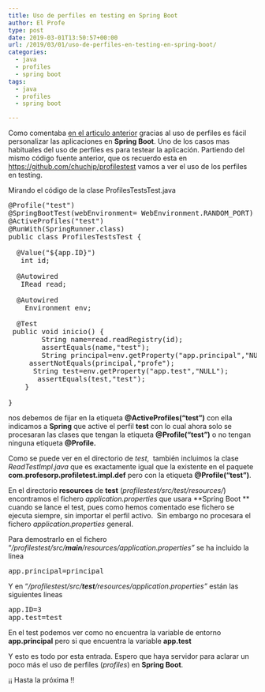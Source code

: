 ```yaml
---
title: Uso de perfiles en testing en Spring Boot
author: El Profe
type: post
date: 2019-03-01T13:50:57+00:00
url: /2019/03/01/uso-de-perfiles-en-testing-en-spring-boot/
categories:
  - java
  - profiles
  - spring boot
tags:
  - java
  - profiles
  - spring boot

---
```

Como comentaba [en el articulo anterior][1] gracias al uso de perfiles es fácil personalizar las aplicaciones en **Spring Boot**. Uno de los casos mas habituales del uso de perfiles es para testear la aplicación. Partiendo del mismo código fuente anterior, que os recuerdo esta en <https://github.com/chuchip/profilestest> vamos a ver el uso de los perfiles en testing.

Mirando el código de la clase ProfilesTestsTest.java

<pre>@Profile("test")<br />@SpringBootTest(webEnvironment= WebEnvironment.RANDOM_PORT)<br />@ActiveProfiles("test")<br />@RunWith(SpringRunner.class)<br />public class ProfilesTestsTest {<br />	<br />	@Value("${app.ID}")<br />	int id;<br />	<br />	@Autowired <br />	IRead read;<br />	<br />	@Autowired<br />	Environment env;<br />	<br />	@Test<br />	public void inicio() {<br />		String name=read.readRegistry(id);<br />		assertEquals(name,"test");<br />		String principal=env.getProperty("app.principal","NULL");<br />		assertNotEquals(principal,"profe"); <br />		String test=env.getProperty("app.test","NULL");<br />		assertEquals(test,"test");<br />	}<br /><br />}</pre>

nos debemos de fijar en la etiqueta **@ActiveProfiles(&#8220;test&#8221;)** con ella indicamos a **Spring** que active el perfil **test** con lo cual ahora solo se procesaran las clases que tengan la etiqueta **@Profile(&#8220;test&#8221;)** o no tengan ninguna etiqueta **@Profile.**

Como se puede ver en el directorio de _test_,  también incluimos la clase _ReadTestImpl.java_ que es exactamente igual que la existente en el paquete **com.profesorp.profiletest.impl.def** pero con la etiqueta **@Profile(&#8220;test&#8221;)**.

En el directorio **resources** de **test** (_profilestest/src/test/resources/_) encontramos el fichero _application.properties_ que usara **Spring Boot ** cuando se lance el test, pues como hemos comentado ese fichero se ejecuta siempre, sin importar el perfil activo.  Sin embargo no procesara el fichero _application.properties_ general.

Para demostrarlo en el fichero &#8220;_/profilestest/src/**main**/resources/application.properties&#8221;_ se ha incluido la linea

<pre>app.principal=principal</pre>

Y en &#8220;_/profilestest/src/**test**/resources/application.properties&#8221;_ están las siguientes lineas

<pre>app.ID=3<br />app.test=test</pre>

En el test podemos ver como no encuentra la variable de entorno **app.principal** pero si que encuentra la variable **app.test**

Y esto es todo por esta entrada. Espero que haya servidor para aclarar un poco más el uso de perfiles (_profiles_) en **Spring Boot**.

¡¡ Hasta la próxima !!

 [1]: /2019/02/28/perfiles-en-spring-boot/